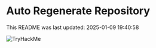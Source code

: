 # Auto Regenerate Repository

This README was last updated: 2025-01-09 19:40:58

 ![TryHackMe](https://tryhackme.com/badge/533634)